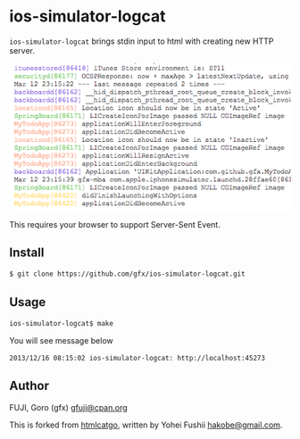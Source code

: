 # ios-simulator-logcat

`ios-simulator-logcat` brings stdin input to html with creating new HTTP server.

![screenshot](screenshot.png)

This requires your browser to support Server-Sent Event.

## Install

```sh
$ git clone https://github.com/gfx/ios-simulator-logcat.git
```

## Usage

```sh
ios-simulator-logcat$ make
```

You will see message below

```sh
2013/12/16 08:15:02 ios-simulator-logcat: http://localhost:45273
```

## Author

FUJI, Goro (gfx) <gfuji@cpan.org>

This is forked from [htmlcatgo](https://github.com/hakobe/htmlcatgo), written by Yohei Fushii <hakobe@gmail.com>.
